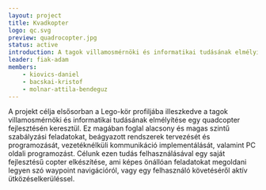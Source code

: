 ```yaml
---
layout: project
title: Kvadkopter
logo: qc.svg
preview: quadrocopter.jpg
status: active
introduction: A tagok villamosmérnöki és informatikai tudásának elmélyítése egy négyrotoros drón fejlesztésén keresztül.
leader: fiak-adam
members:
    - kiovics-daniel
    - bacskai-kristof
    - molnar-attila-bendeguz
---
```


A projekt célja elsősorban a Lego-kör profiljába illeszkedve a tagok villamosmérnöki és informatikai tudásának elmélyítése egy quadcopter fejlesztésén keresztül. Ez magában foglal alacsony és magas szintű szabályzási feladatokat, beágyazott rendszerek tervezését és programozását, vezetéknélküli kommunikáció implementálását, valamint PC oldali programozást. Célunk ezen tudás felhasználásával egy saját fejlesztésű copter elkészítése, ami képes önállóan feladatokat megoldani legyen szó waypoint navigációról, vagy egy felhasználó követéséről aktív ütközéselkerüléssel.
